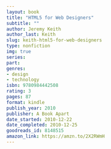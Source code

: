 ```yaml
---
layout: book
title: "HTML5 for Web Designers"
subtitle: ""
author: Jeremy Keith
author_last: Keith
slug: keith-html5-for-web-designers
type: nonfiction
img: true
series: 
part: 
genres:
- design
- technology
isbn: 9780984442508
rating: 3
pages: 87
format: kindle
publish_year: 2010
publisher: A Book Apart
date_started: 2010-12-22
date_completed: 2010-12-25
goodreads_id: 8148515
amazon_link: https://amzn.to/2X2RWmH
---
```

